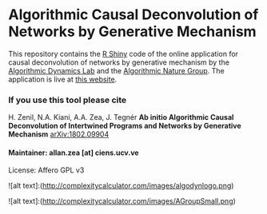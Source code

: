 # Algorithmic Causal Deconvolution of Networks by Generative Mechanism

This repository contains the [R Shiny](https://shiny.rstudio.com/) code of the online application for causal deconvolution of networks by generative mechanism by the [Algorithmic Dynamics Lab](https://www.algorithmicdynamics.net/) and the [Algorithmic Nature Group](https://algorithmicnature.org/). The application is live at [this website](http://www.complexitycalculator.com/deconvolution).

### If you use this tool please cite

H. Zenil, N.A. Kiani, A.A. Zea, J. Tegnér
**Ab initio Algorithmic Causal Deconvolution of Intertwined Programs and Networks by Generative Mechanism**
[arXiv:1802.09904](https://arxiv.org/abs/1802.09904)
 

#### Maintainer: allan.zea [at] ciens.ucv.ve

License: Affero GPL v3

![alt text]:(http://complexitycalculator.com/images/algodynlogo.png)

![alt text]:(http://complexitycalculator.com/images/AGroupSmall.png)
